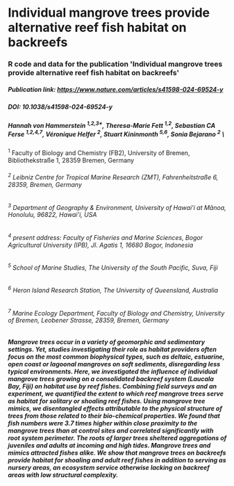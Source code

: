 # Individual mangrove trees provide alternative reef fish habitat on backreefs
### R code and data for the publication 'Individual mangrove trees provide alternative reef fish habitat on backreefs' 

##### Publication link: https://www.nature.com/articles/s41598-024-69524-y
##### DOI: 10.1038/s41598-024-69524-y

##### Hannah von Hammerstein <sup>1,2,3*</sup>, Theresa-Marie Fett <sup>1,2</sup>, Sebastian CA Ferse <sup>1,2,4,7</sup>, Véronique Helfer <sup>2</sup>, Stuart Kininmonth <sup>5,6</sup>, Sonia Bejarano <sup>2</sup>  \
<sup>1</sup> Faculty of Biology and Chemistry (FB2), University of Bremen, Bibliothekstraße 1, 28359 Bremen, Germany
###### <sup>2</sup> Leibniz Centre for Tropical Marine Research (ZMT), Fahrenheitstraße 6, 28359, Bremen, Germany
###### <sup>3</sup> Department of Geography & Environment, University of Hawai’i at Mānoa, Honolulu, 96822, Hawai’i, USA
###### <sup>4</sup> present address: Faculty of Fisheries and Marine Sciences, Bogor Agricultural University (IPB), Jl. Agatis 1, 16680 Bogor, Indonesia
###### <sup>5</sup> School of Marine Studies, The University of the South Pacific, Suva, Fiji
###### <sup>6</sup> Heron Island Research Station, The University of Queensland, Australia
###### <sup>7</sup> Marine Ecology Department, Faculty of Biology and Chemistry, University of Bremen, Leobener Strasse, 28359, Bremen, Germany

##### Mangrove trees occur in a variety of geomorphic and sedimentary settings. Yet, studies investigating their role as habitat providers often focus on the most common biophysical types, such as deltaic, estuarine, open coast or lagoonal mangroves on soft sediments, disregarding less typical environments. Here, we investigated the influence of individual mangrove trees growing on a consolidated backreef system (Laucala Bay, Fiji) on habitat use by reef fishes. Combining field surveys and an experiment, we quantified the extent to which reef mangrove trees serve as habitat for solitary or shoaling reef fishes. Using mangrove tree mimics, we disentangled effects attributable to the physical structure of trees from those related to their bio-chemical properties. We found that fish numbers were 3.7 times higher within close proximity to the mangrove trees than at control sites and correlated significantly with root system perimeter. The roots of larger trees sheltered aggregations of juveniles and adults at incoming and high tides. Mangrove trees and mimics attracted fishes alike. We show that mangrove trees on backreefs provide habitat for shoaling and adult reef fishes in addition to serving as nursery areas, an ecosystem service otherwise lacking on backreef areas with low structural complexity.
